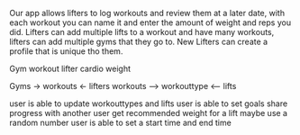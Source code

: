 <!-- Progressive Overload  -->
Our app allows lifters to log workouts and review them at a later date, with each workout you can name it and enter the amount of weight and reps you did. Lifters can add multiple lifts to a workout and have many workouts, lifters can add multiple gyms that they go to. New Lifters can create a profile that is unique tho them.

<!-- models -->
Gym
workout
lifter
cardio 
weight

<!-- relationships -->
Gyms -> workouts <- lifters 
workouts --> workouttype <-- lifts

<!-- User Stories -->

<!-- MVP -->

<!-- user is able to enter a workout that has many lifts -->
<!-- create a method to view every lift a lifter has done and a method to view every lift that relates to a certain workout -->
<!-- Triston -->
<!-- user is able to get all lifts associated with a workout -->
<!-- user is able to retrieve their previous workouts -->


<!-- Jose -->
<!-- user is able to create a profile -->
<!-- user is able to add multiples gyms -->


<!-- Stretch goals -->

user is able to update workouttypes and lifts
user is able to set goals
share progress with another user
get recommended weight for a lift maybe use a random number
user is able to set a start time and end time


